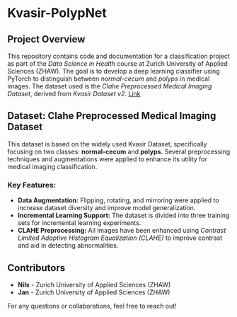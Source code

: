 # Kvasir-PolypNet

## Project Overview

This repository contains code and documentation for a classification project as part of the *Data Science in Health* course at Zurich University of Applied Sciences (ZHAW). The goal is to develop a deep learning classifier using PyTorch to distinguish between *normal-cecum* and *polyps* in medical images. The dataset used is the *Clahe Preprocessed Medical Imaging Dataset*, derived from *Kvasir Dataset v2*. [Link](https://www.kaggle.com/datasets/heartzhacker/n-clahe)

## Dataset: Clahe Preprocessed Medical Imaging Dataset

This dataset is based on the widely used Kvasir Dataset, specifically focusing on two classes: **normal-cecum** and **polyps**. Several preprocessing techniques and augmentations were applied to enhance its utility for medical imaging classification.

### Key Features:

- **Data Augmentation:** Flipping, rotating, and mirroring were applied to increase dataset diversity and improve model generalization.
- **Incremental Learning Support:** The dataset is divided into three training sets for incremental learning experiments.
- **CLAHE Preprocessing:** All images have been enhanced using *Contrast Limited Adaptive Histogram Equalization (CLAHE)* to improve contrast and aid in detecting abnormalities.



## Contributors

- **Nils** - Zurich University of Applied Sciences (ZHAW)
- **Jan** - Zurich University of Applied Sciences (ZHAW)

For any questions or collaborations, feel free to reach out!


